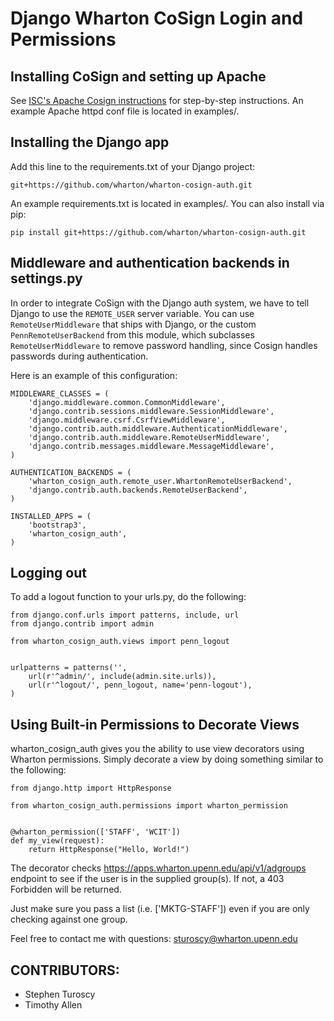 Django Wharton CoSign Login and Permissions
===========================================

Installing CoSign and setting up Apache
---------------------------------------
See [ISC's Apache Cosign instructions](http://www.upenn.edu/computing/weblogin/docs/apache_installation.html)
for step-by-step instructions. An example Apache httpd conf file is located in examples/.

Installing the Django app
-------------------------
Add this line to the requirements.txt of your Django project:

`git+https://github.com/wharton/wharton-cosign-auth.git`

An example requirements.txt is located in examples/. You can also install via pip:

`pip install git+https://github.com/wharton/wharton-cosign-auth.git`

Middleware and authentication backends in settings.py
--------------------------------------
In order to integrate CoSign with the Django auth system, 
we have to tell Django to use the `REMOTE_USER` server variable. 
You can use `RemoteUserMiddleware` that ships with Django, or
the custom `PennRemoteUserBackend` from this module, which subclasses 
`RemoteUserMiddleware` to remove password handling, since Cosign handles passwords during authentication.

Here is an example of this configuration:

```
MIDDLEWARE_CLASSES = (
    'django.middleware.common.CommonMiddleware',
    'django.contrib.sessions.middleware.SessionMiddleware',
    'django.middleware.csrf.CsrfViewMiddleware',
    'django.contrib.auth.middleware.AuthenticationMiddleware',
    'django.contrib.auth.middleware.RemoteUserMiddleware',
    'django.contrib.messages.middleware.MessageMiddleware',
)

AUTHENTICATION_BACKENDS = (
    'wharton_cosign_auth.remote_user.WhartonRemoteUserBackend',
    'django.contrib.auth.backends.RemoteUserBackend',
)

INSTALLED_APPS = (
    'bootstrap3',
    'wharton_cosign_auth',
)
```
Logging out
-----------
To add a logout function to your urls.py, do the following:

```
from django.conf.urls import patterns, include, url
from django.contrib import admin

from wharton_cosign_auth.views import penn_logout


urlpatterns = patterns('',
    url(r'^admin/', include(admin.site.urls)),
    url(r'^logout/', penn_logout, name='penn-logout'),
)
```

Using Built-in Permissions to Decorate Views
--------------------------------------------
wharton_cosign_auth gives you the ability to use view decorators using Wharton permissions.
Simply decorate a view by doing something similar to the following:

```
from django.http import HttpResponse

from wharton_cosign_auth.permissions import wharton_permission


@wharton_permission(['STAFF', 'WCIT'])
def my_view(request):
    return HttpResponse("Hello, World!")
```

The decorator checks https://apps.wharton.upenn.edu/api/v1/adgroups endpoint to see if the
user is in the supplied group(s).  If not, a 403 Forbidden will be returned.

Just make sure you pass a list (i.e. ['MKTG-STAFF']) even if you are only checking against one group.

Feel free to contact me with questions: sturoscy@wharton.upenn.edu

CONTRIBUTORS:
-------------
* Stephen Turoscy
* Timothy Allen
